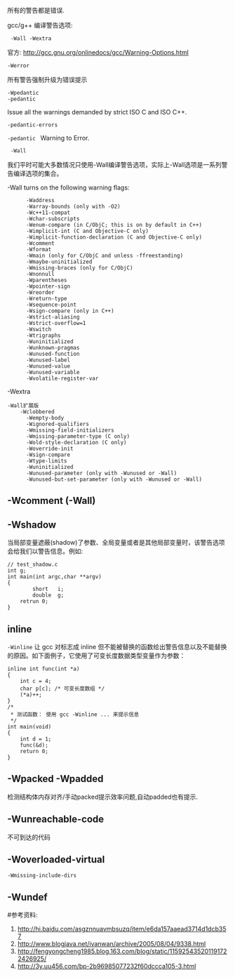 所有的警告都是错误.

gcc/g++ 编译警告选项:

` -Wall -Wextra`

官方: <http://gcc.gnu.org/onlinedocs/gcc/Warning-Options.html>


`-Werror`

所有警告强制升级为错误提示

`-Wpedantic`    
`-pedantic `

Issue all the warnings demanded by strict ISO C and ISO C++.

`-pedantic-errors`
	
`-pedantic ` Warning to Error.

` -Wall`

我们平时可能大多数情况只使用-Wall编译警告选项，实际上-Wall选项是一系列警告编译选项的集合。

-Wall turns on the following warning flags:

          -Waddress   
          -Warray-bounds (only with -O2)  
          -Wc++11-compat  
          -Wchar-subscripts  
          -Wenum-compare (in C/ObjC; this is on by default in C++) 
          -Wimplicit-int (C and Objective-C only) 
          -Wimplicit-function-declaration (C and Objective-C only) 
          -Wcomment  
          -Wformat   
          -Wmain (only for C/ObjC and unless -ffreestanding)  
          -Wmaybe-uninitialized 
          -Wmissing-braces (only for C/ObjC) 
          -Wnonnull  
          -Wparentheses  
          -Wpointer-sign  
          -Wreorder   
          -Wreturn-type  
          -Wsequence-point  
          -Wsign-compare (only in C++)  
          -Wstrict-aliasing  
          -Wstrict-overflow=1  
          -Wswitch  
          -Wtrigraphs  
          -Wuninitialized  
          -Wunknown-pragmas  
          -Wunused-function  
          -Wunused-label     
          -Wunused-value     
          -Wunused-variable  
          -Wvolatile-register-var 

-Wextra 

	-Wall扩展版
        -Wclobbered  
          -Wempty-body  
          -Wignored-qualifiers 
          -Wmissing-field-initializers  
          -Wmissing-parameter-type (C only)  
          -Wold-style-declaration (C only)  
          -Woverride-init  
          -Wsign-compare  
          -Wtype-limits  
          -Wuninitialized  
          -Wunused-parameter (only with -Wunused or -Wall) 
          -Wunused-but-set-parameter (only with -Wunused or -Wall)  
 

## -Wcomment (-Wall)

## -Wshadow

当局部变量遮蔽(shadow)了参数、全局变量或者是其他局部变量时，该警告选项会给我们以警告信息。例如:

```
// test_shadow.c
int g;
int main(int argc,char **argv)
{
        short   i;
        double  g;
	retrun 0;
}
```
## inline

`-Winline` 让 gcc 对标志成 inline 但不能被替换的函数给出警告信息以及不能替换的原因。如下面例子，它使用了可变长度数据类型变量作为参数：
```
inline int func(int *a)
{
    int c = 4;
    char p[c]; /* 可变长度数组 */
    (*a)++;
}
/*
 * 测试函数： 使用 gcc -Winline ... 来提示信息
 */
int main(void)
{
    int d = 1;
    func(&d);
    return 0;
}
```
## -Wpacked -Wpadded 

检测结构体内存对齐/手动packed提示效率问题,自动padded也有提示.

## -Wunreachable-code

不可到达的代码

## -Woverloaded-virtual

`-Wmissing-include-dirs`

## -Wundef


#参考资料:
1. <http://hi.baidu.com/asgznnuavmbsuzq/item/e6da157aaead3714d1dcb357>
2. <http://www.blogjava.net/ivanwan/archive/2005/08/04/9338.html>
3. <http://fengyongcheng1985.blog.163.com/blog/static/115925435201191722426925/>
4. <http://3y.uu456.com/bp-2b96985077232f60dccca105-3.html>
